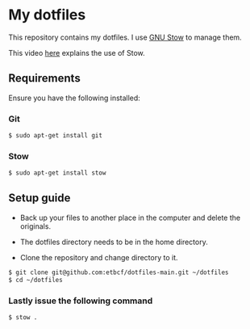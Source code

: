 # My dotfiles

This repository contains my dotfiles. I use [GNU Stow](https://www.gnu.org/software/stow/) to manage them.

This video [here](https://www.youtube.com/watch?v=y6XCebnB9gs) explains the use of Stow.

## Requirements

Ensure you have the following installed:

### Git

```bash
$ sudo apt-get install git
```

### Stow

```bash
$ sudo apt-get install stow
```

## Setup guide

* Back up your files to another place in the computer and delete the originals.

* The dotfiles directory needs to be in the home directory.

* Clone the repository and change directory to it. 

```bash
$ git clone git@github.com:etbcf/dotfiles-main.git ~/dotfiles
$ cd ~/dotfiles
```

### Lastly issue the following command

```bash
$ stow .
```
